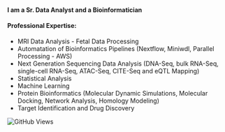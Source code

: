 #### I am a Sr. Data Analyst and a Bioinformatician

#### Professional Expertise:
* MRI Data Analysis - Fetal Data Processing
* Automatation of Bioinformatics Pipelines (Nextflow, Miniwdl, Parallel Processing - AWS)
* Next Generation Sequencing Data Analysis (DNA-Seq, bulk RNA-Seq, single-cell RNA-Seq, ATAC-Seq, CITE-Seq and eQTL Mapping)
* Statistical Analysis
* Machine Learning
* Protein Bioinformatics (Molecular Dynamic Simulations,  Molecular Docking, Network Analysis, Homology Modeling)
* Target Identification and Drug Discovery

![GitHub Views](https://komarev.com/ghpvc/?username=sanmatidugad)
